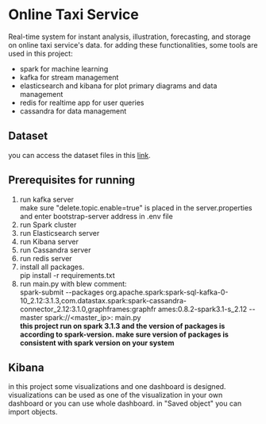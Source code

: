 # Online Taxi Service
Real-time system for instant analysis, illustration, forecasting, and storage on online taxi service's data. for adding 
these functionalities, some tools are used in this project:
* spark for machine learning
* kafka for stream management
* elasticsearch and kibana for plot primary diagrams and data management
* redis for realtime app for user queries
* cassandra for data management
## Dataset
you can access the dataset files in this [link](https://drive.google.com/drive/folders/1rt3LWG1KMenBejpJ86WWYrlohBaFNQCl).

## Prerequisites for running
1. run kafka server<br/>
make sure "delete.topic.enable=true" is placed in the server.properties and enter bootstrap-server address in .env file
2. run Spark cluster<br/>
3. run Elasticsearch server
4. run Kibana server
5. run Cassandra server
6. run redis server
7. install all packages. <br/>
pip install -r requirements.txt
8. run main.py with blew comment:<br/>
spark-submit --packages org.apache.spark:spark-sql-kafka-0-10_2.12:3.1.3,com.datastax.spark:spark-cassandra-connector_2.12:3.1.0,graphframes:graphfr
ames:0.8.2-spark3.1-s_2.12 --master spark://<master_ip>:<port> main.py<br/>
<b>this project run on spark 3.1.3 and the version of packages is according to spark-version. 
make sure version of packages is consistent with spark version on your system</b>


## Kibana
in this project some visualizations and one dashboard is designed. visualizations can be used as one of the visualization 
in your own dashboard or you can use whole dashboard. in "Saved object" you can import objects.